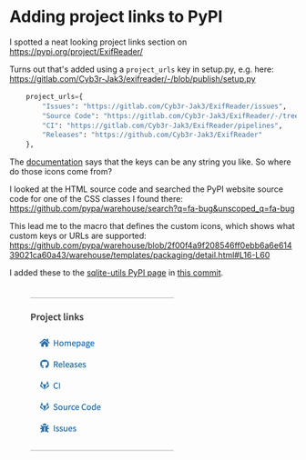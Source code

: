 # Adding project links to PyPI

I spotted a neat looking project links section on https://pypi.org/project/ExifReader/

Turns out that's added using a `project_urls` key in setup.py, e.g. here: https://gitlab.com/Cyb3r-Jak3/exifreader/-/blob/publish/setup.py

```python
    project_urls={
        "Issues": "https://gitlab.com/Cyb3r-Jak3/ExifReader/issues",
        "Source Code": "https://gitlab.com/Cyb3r-Jak3/ExifReader/-/tree/publish",
        "CI": "https://gitlab.com/Cyb3r-Jak3/ExifReader/pipelines",
        "Releases": "https://github.com/Cyb3r-Jak3/ExifReader"
    },
```
The [documentation](https://packaging.python.org/guides/distributing-packages-using-setuptools/#project-urls) says that the keys can be any string you like. So where do those icons come from?

I looked at the HTML source code and searched the PyPI website source code for one of the CSS classes I found there: https://github.com/pypa/warehouse/search?q=fa-bug&unscoped_q=fa-bug

This lead me to the macro that defines the custom icons, which shows what custom keys or URLs are supported: https://github.com/pypa/warehouse/blob/2f00f4a9f208546ff0ebb6a6e61439021ca60a43/warehouse/templates/packaging/detail.html#L16-L60

I added these to the [sqlite-utils PyPI page](https://pypi.org/project/sqlite-utils/) in [this commit](https://github.com/simonw/sqlite-utils/commit/74b30af31bf5169559c06aa6e57e1e4873076720).

<img src="project-links.png" width="333" alt="Project links on PyPI">
